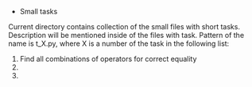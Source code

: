 * Small tasks

Current directory contains collection of the small files with short tasks.
Description will be mentioned inside of the files with task.
Pattern of the name is t_X.py, where X is a number of the task in the following
list:
 1. Find all combinations of operators for correct equality
 2.
 3.
